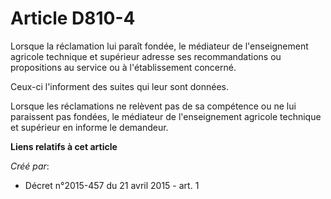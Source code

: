 # Article D810-4

Lorsque la réclamation lui paraît fondée, le médiateur de l'enseignement agricole technique et supérieur adresse ses
recommandations ou propositions au service ou à l'établissement concerné. 

Ceux-ci l'informent des suites qui leur sont données. 

Lorsque les réclamations ne relèvent pas de sa compétence ou ne lui paraissent pas fondées, le médiateur de l'enseignement
agricole technique et supérieur en informe le demandeur.

**Liens relatifs à cet article**

_Créé par_:

  - Décret n°2015-457 du 21 avril 2015 - art. 1
